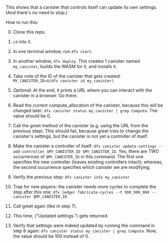This shows that a canister that controls itself can update its own settings.
(And there's no need to stop.)

How to run this:

  0. Clone this repo.

  1. `cd` into it.

  2. In one terminal window, run `dfx start`.

  3. In another window, `dfx deploy`. This creates 1 canister named
     `my_canister`, builds the WASM for it, and installs it.

  4. Take note of the ID of the canister that gets created:
     `MY_CANISTER_ID=$(dfx canister id my_canister)`

  5. *Optional*: At the end, it prints a URL where you can interact with the
     canister in a browser. Go there.

  6. Read the current compute_allocation of the canister, because this will be
     changed later: `dfx canister status my_canister | grep Compute`. The value
     should be 0.

  7. Call the greet method of the canister (e.g. using the URL from the previous
     step). This should fail, because greet tries to change the canister's
     settings, but the canister is not yet a controller of itself.

  8. Make the canister a controller of itself: `dfx canister update-settings
     --add-controller $MY_CANISTER_ID $MY_CANISTER_ID`. Yes, there are TWO
     occurrences of `$MY_CANISTER_ID` in this command. The first one specifies the
     new controller (leaves existing controllers intact); whereas, the second
     occurrence specifies which canister we are modifying.

  9. Verify the previous step: `dfx canister info my_canister`

  10. Trap for new players: the canister needs more cycles to complete the step
     after this one: `dfx ledger fabricate-cycles --t 999_999_999 --canister
     $MY_CANISTER_ID`

  11. Call greet again (like in step 7).

  12. This time, ("Updated settings.") gets returned.

  13. Verify that settings were indeed updated by running the command in step 6
      again: `dfx canister status my_canister | grep Compute`. Now, the value
      should be 100 instead of 0.
